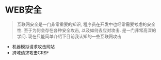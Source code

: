 # WEB安全

> 互联网安全是一门非常重要的知识, 程序员在开发中也经常需要考虑的安全性. 至于为何会存在各种安全攻击, 以及如何去应对攻击. 是一门非常高深的学问. 现在只能简单介绍下目前我认知的一些互联网攻击



* 机器模拟请求攻击网站
* 跨域请求攻击CRSF






